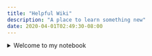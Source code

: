 ```yaml
---
title: "Helpful Wiki"
description: "A place to learn something new"
date: 2020-04-01T02:49:30-08:00
---
```


<details>
<summary>Welcome to my notebook</summary>

When I first arrived at college, I didn't know how to program. I'd never written
a single line of code. During my first semester, I enrolled in a course called
"Introduction to Programming" I arrived at the lecture hall the first day of
class, made my way to the only empty seat still remaining. I introduced myself
to the students sitting next to me, and asked them if they were beginners too.
It turns out I was the only one among them who hadn't already been introduced to
programming. I was in disbelief.

<q>But this is 'Introduction to Programming'!</q> I began, <q>How come I'm the
odd man out?</q>

<q>Yeah it's weird...</q> sympathized another student, <q>USC students are
introduced to programming in a different class: 'Fundamentals of Computation. If
you're new at this you should probably take it first.</q>

I opened my laptop and reached the registration page. To my dismay, I found that
every section offering the course had already filled up. My shoulders sank into
my chair defeated, "What am I getting myself into?" I thought to myself. The
professor entered the lecture hall, turned on the projector, and the roar of a
lecture hall filled with 200 students fell to hush murmur.

Our first assignment was to write a program in C, a language that some may
consider a bit hostile for beginners trying to write their first program. For
better or worse though, I had nothing to compare it against. In the evening, I
made my way to the library, opened up my laptop, and started walking through the
instructions for our first assignment. When I opened up the terminal, I froze.
I'd never used a command line interface. I sat there, staring at the cursor, as
it blinked at me, almost mockingly. Panic began setting in. I was in way over my
head.

The student sitting next to me taps my shoulder, and introduces himself. It
turns out he's finishing up his major in computer science, and came to the
library to work on a programming assignment of his own. He smiled, glanced my
laptop, saw the empty terminal, the blinking cursor, and turned to me.

With one eyebrow raised, he ventured a guess:

<q>You've never done this before, have you?</q>

It must have been clear to the guy that I had absolutely no idea what I was
doing. I'm sure it was why introduced himself in the first place.

<q>Yeah, first time..." I nodded, and looked down, sheepishly. "Thanks for
stepping in.</q>

<q>No worries, I remember writing this program, I'll coach you through it!</q>
he assured me.

I was unsure if he meant it, but step by step, he guided me across the
assignment until we reached the finish line. I enter one last command into the
terminal. The program starts up, and two words appear beside my cursor:

{{% samp %}}
hello world
{{% /samp %}}

Replaying the process in my head, it still felt so daunting. I turned to him,
and sighed.

<q>Do they expect me to remember how to do all of this? It's so many steps!</q>

He laughed, he definitely had an answer he was ready to give, but he
stopped himself. He paused, he looked back down at the laptop, and thought about
it for a moment.

<q>You don't really have to remember how to do it.</q> he said, and shrugged his
shoulders. <q><em>You just have to remember where you wrote it down.</em></q>

I stuck with it, and with each passing semester, I climbed one rung higher on
the ladder of computer science. A couple years into the major, I land a job
assisting the professor teaching software development. He had me direct labs,
facilitate projects, and hold office hours for his students. They'd come to
office hours for help on their labs, projects, assignments. I never really
thought the day would come, but here it is: it's my turn to be coach.

I give them the same advice: <q><em>You just have to remember where you wrote it
down.</em></q>

This is where I wrote it down, and everything I've ever learned since. Welcome
to my notebook.

</details>
